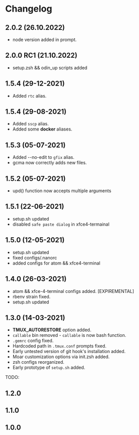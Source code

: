 # Changelog

## 2.0.2 (26.10.2022)
- node version added in prompt.

## 2.0.0 RC1 (21.10.2022)
- setup.zsh && odin_up scripts added

## 1.5.4 (29-12-2021)
- Added `rtc` alias.

## 1.5.4 (29-08-2021)
- Added `sscp` alias.
- Added some __docker__ aliases.

## 1.5.3 (05-07-2021)
- Added --no-edit to `gfix` alias.
- gcma now correctly adds new files.

## 1.5.2 (05-07-2021)
- upd() function now accepts multiple arguments

## 1.5.1 (22-06-2021)
- setup.sh updated
- disabled `safe paste dialog` in xfce4-termainal

## 1.5.0 (12-05-2021)
- setup.sh updated
- fixed configs/.nanorc
- added configs for atom && xfce4-terminal

## 1.4.0 (26-03-2021)
- atom && xfce-4-terminal configs added. [EXPIREMENTAL]
- rbenv strain fixed.
- setup.sh updated

## 1.3.0 (14-03-2021)
- __TMUX_AUTORESTORE__ option added.
- `callable` bin removed - `callable` is now bash function.
- `.gemrc` config fixed.
- Hardcoded path in `.tmux.conf` prompts fixed.
- Early untested version of git hook's installation added.
- Moar customization options via init.zsh added.
- zsh configs reorganized.
- Early prototype of `setup.sh` added.

TODO:
## 1.2.0
## 1.1.0
## 1.0.0
